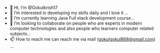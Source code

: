 - 👋 Hi, I’m @Gokulkrish17
- 👀 I’m interested in developing my skills daily and I love it ...
- 🌱 I’m currently learning Java Full stack development course...
- 💞️ I’m looking to collaborate on people who are experts in modern computer technologies and also people who learners computer related subjects...
- 📫 How to reach me can reach me via mail (gokulgokul868@gmail.com) ...

<!---
Gokulkrish17/Gokulkrish17 is a ✨ special ✨ repository because its `README.md` (this file) appears on your GitHub profile.
You can click the Preview link to take a look at your changes.
--->
